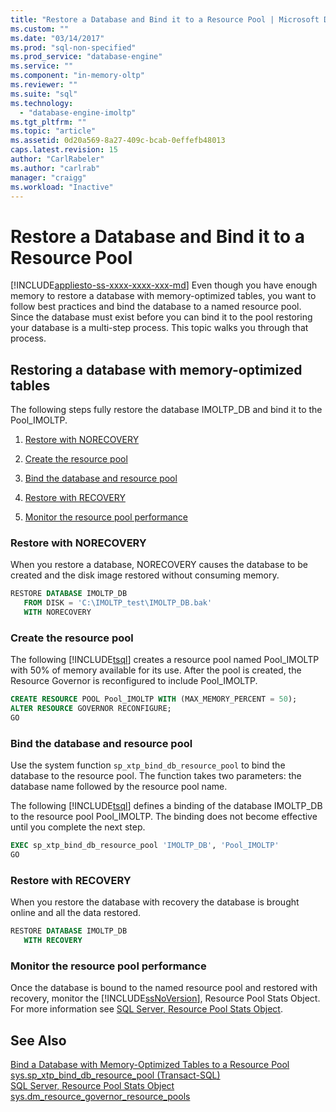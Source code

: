 ```yaml
---
title: "Restore a Database and Bind it to a Resource Pool | Microsoft Docs"
ms.custom: ""
ms.date: "03/14/2017"
ms.prod: "sql-non-specified"
ms.prod_service: "database-engine"
ms.service: ""
ms.component: "in-memory-oltp"
ms.reviewer: ""
ms.suite: "sql"
ms.technology: 
  - "database-engine-imoltp"
ms.tgt_pltfrm: ""
ms.topic: "article"
ms.assetid: 0d20a569-8a27-409c-bcab-0effefb48013
caps.latest.revision: 15
author: "CarlRabeler"
ms.author: "carlrab"
manager: "craigg"
ms.workload: "Inactive"
---
```

# Restore a Database and Bind it to a Resource Pool
[!INCLUDE[appliesto-ss-xxxx-xxxx-xxx-md](../../includes/appliesto-ss-xxxx-xxxx-xxx-md.md)]
  Even though you have enough memory to restore a database with memory-optimized tables, you want to follow best practices and bind the database to a named resource pool. Since the database must exist before you can bind it to the pool restoring your database is a multi-step process. This topic walks you through that process.  
  
## Restoring a database with memory-optimized tables  
 The following steps fully restore the database IMOLTP_DB and bind it to the Pool_IMOLTP.  
  
1.  [Restore with NORECOVERY](../../relational-databases/in-memory-oltp/restore-a-database-and-bind-it-to-a-resource-pool.md#bkmk_NORECOVERY)  
  
2.  [Create the resource pool](../../relational-databases/in-memory-oltp/restore-a-database-and-bind-it-to-a-resource-pool.md#bkmk_createPool)  
  
3.  [Bind the database and resource pool](../../relational-databases/in-memory-oltp/restore-a-database-and-bind-it-to-a-resource-pool.md#bkmk_bind)  
  
4.  [Restore with RECOVERY](../../relational-databases/in-memory-oltp/restore-a-database-and-bind-it-to-a-resource-pool.md#bkmk_RECOVERY)  
  
5.  [Monitor the resource pool performance](../../relational-databases/in-memory-oltp/restore-a-database-and-bind-it-to-a-resource-pool.md#bkmk_Monitor)  
  
###  <a name="bkmk_NORECOVERY"></a> Restore with NORECOVERY  
 When you restore a database, NORECOVERY causes the database to be created and the disk image restored without consuming memory.  
  
```sql  
RESTORE DATABASE IMOLTP_DB   
   FROM DISK = 'C:\IMOLTP_test\IMOLTP_DB.bak'  
   WITH NORECOVERY  
```  
  
###  <a name="bkmk_createPool"></a> Create the resource pool  
 The following [!INCLUDE[tsql](../../includes/tsql-md.md)] creates a resource pool named Pool_IMOLTP with 50% of memory available for its use.  After the pool is created, the Resource Governor is reconfigured to include Pool_IMOLTP.  
  
```sql  
CREATE RESOURCE POOL Pool_IMOLTP WITH (MAX_MEMORY_PERCENT = 50);  
ALTER RESOURCE GOVERNOR RECONFIGURE;  
GO  
```  
  
###  <a name="bkmk_bind"></a> Bind the database and resource pool  
 Use the system function `sp_xtp_bind_db_resource_pool` to bind the database to the resource pool. The function takes two parameters: the database name followed by the resource pool name.  
  
 The following [!INCLUDE[tsql](../../includes/tsql-md.md)] defines a binding of the database IMOLTP_DB to the resource pool Pool_IMOLTP. The binding does not become effective until you complete the next step.  
  
```sql  
EXEC sp_xtp_bind_db_resource_pool 'IMOLTP_DB', 'Pool_IMOLTP'  
GO  
```  
  
###  <a name="bkmk_RECOVERY"></a> Restore with RECOVERY  
 When you restore the database with recovery the database is brought online and all the data restored.  
  
```sql  
RESTORE DATABASE IMOLTP_DB   
   WITH RECOVERY  
```  
  
###  <a name="bkmk_Monitor"></a> Monitor the resource pool performance  
 Once the database is bound to the named resource pool and restored with recovery, monitor the [!INCLUDE[ssNoVersion](../../includes/ssnoversion-md.md)], Resource Pool Stats Object. For more information see [SQL Server, Resource Pool Stats Object](../../relational-databases/performance-monitor/sql-server-resource-pool-stats-object.md).  
  
## See Also  
 [Bind a Database with Memory-Optimized Tables to a Resource Pool](../../relational-databases/in-memory-oltp/bind-a-database-with-memory-optimized-tables-to-a-resource-pool.md)   
 [sys.sp_xtp_bind_db_resource_pool &#40;Transact-SQL&#41;](../../relational-databases/system-stored-procedures/sys-sp-xtp-bind-db-resource-pool-transact-sql.md)   
 [SQL Server, Resource Pool Stats Object](../../relational-databases/performance-monitor/sql-server-resource-pool-stats-object.md)   
 [sys.dm_resource_governor_resource_pools](../../relational-databases/system-stored-procedures/sys-sp-xtp-unbind-db-resource-pool-transact-sql.md)  
  
  
